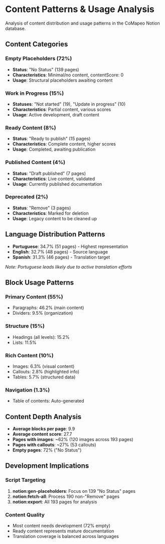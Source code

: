 # Content Patterns & Usage Analysis

Analysis of content distribution and usage patterns in the CoMapeo Notion database.

## Content Categories

### Empty Placeholders (72%)
- **Status**: "No Status" (139 pages)
- **Characteristics**: Minimal/no content, contentScore: 0
- **Usage**: Structural placeholders awaiting content

### Work in Progress (15%)
- **Statuses**: "Not started" (19), "Update in progress" (10)
- **Characteristics**: Partial content, various scores
- **Usage**: Active development, draft content

### Ready Content (8%)
- **Status**: "Ready to publish" (15 pages)
- **Characteristics**: Complete content, higher scores
- **Usage**: Completed, awaiting publication

### Published Content (4%)
- **Status**: "Draft published" (7 pages)
- **Characteristics**: Live content, validated
- **Usage**: Currently published documentation

### Deprecated (2%)
- **Status**: "Remove" (3 pages)
- **Characteristics**: Marked for deletion
- **Usage**: Legacy content to be cleaned up

## Language Distribution Patterns

- **Portuguese**: 34.7% (51 pages) - Highest representation
- **English**: 32.7% (48 pages) - Source language
- **Spanish**: 31.3% (46 pages) - Translation target

*Note: Portuguese leads likely due to active translation efforts*

## Block Usage Patterns

### Primary Content (55%)
- Paragraphs: 46.2% (main content)
- Dividers: 9.5% (organization)

### Structure (15%)
- Headings (all levels): 15.2%
- Lists: 11.5%

### Rich Content (10%)
- Images: 6.3% (visual content)
- Callouts: 2.8% (highlighted info)
- Tables: 5.7% (structured data)

### Navigation (1.3%)
- Table of contents: Auto-generated

## Content Depth Analysis

- **Average blocks per page**: 9.9
- **Average content score**: 27.7
- **Pages with images**: ~62% (120 images across 193 pages)
- **Pages with callouts**: ~27% (53 callouts)
- **Empty pages**: 72% ("No Status")

## Development Implications

### Script Targeting
1. **notion:gen-placeholders**: Focus on 139 "No Status" pages
2. **notion:fetch-all**: Process 190 non-"Remove" pages
3. **notion:export**: All 193 pages for analysis

### Content Quality
- Most content needs development (72% empty)
- Ready content represents mature documentation
- Translation coverage is balanced across languages